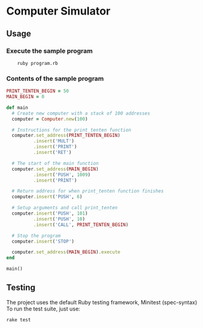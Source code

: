 # Computer Simulator
## Usage

### Execute the sample program
```shell
	ruby program.rb
```

### Contents of the sample program
```ruby
PRINT_TENTEN_BEGIN = 50
MAIN_BEGIN = 0

def main
  # Create new computer with a stack of 100 addresses
  computer = Computer.new(100)

  # Instructions for the print_tenten function
  computer.set_address(PRINT_TENTEN_BEGIN)
          .insert('MULT')
          .insert('PRINT')
          .insert('RET')

  # The start of the main function
  computer.set_address(MAIN_BEGIN)
          .insert('PUSH', 1009)
          .insert('PRINT')

  # Return address for when print_tenten function finishes
  computer.insert('PUSH', 6)

  # Setup arguments and call print_tenten
  computer.insert('PUSH', 101)
          .insert('PUSH', 10)
          .insert('CALL', PRINT_TENTEN_BEGIN)

  # Stop the program
  computer.insert('STOP')

  computer.set_address(MAIN_BEGIN).execute
end

main()
```

## Testing

The project uses the default Ruby testing framework, Minitest (spec-syntax)
To run the test suite, just use:
```shell
rake test
```
